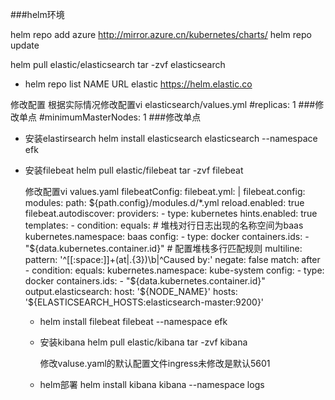 ###helm环境

helm repo add azure http://mirror.azure.cn/kubernetes/charts/
helm repo update

helm pull elastic/elasticsearch
tar -zvf elasticsearch


- helm repo list 
  NAME            URL
  elastic         https://helm.elastic.co

修改配置
根据实际情况修改配置vi elasticsearch/values.yml
        #replicas: 1 ###修改单点
        #minimumMasterNodes: 1 ###修改单点
+ 安装elastirsearch
  helm install   elasticsearch   elasticsearch --namespace efk

+ 安装filebeat
   helm pull elastic/filebeat
   tar -zvf filebeat

   修改配置vi values.yaml
   filebeatConfig:
  filebeat.yml: |
    filebeat.config:
       modules:
         path: ${path.config}/modules.d/*.yml
         reload.enabled: true
    filebeat.autodiscover:
      providers:
        - type: kubernetes
          hints.enabled: true
          templates:
            - condition:
                equals:
                  # 堆栈对行日志出现的名称空间为baas
                  kubernetes.namespace: baas
              config:
                - type: docker
                  containers.ids:
                    - "${data.kubernetes.container.id}"
                  # 配置堆栈多行匹配规则
                  multiline:
                    pattern: '^[[:space:]]+(at|\.{3})\b|^Caused by:'
                    negate: false
                    match: after
            - condition:
                equals:
                  kubernetes.namespace: kube-system
              config:
                - type: docker
                  containers.ids:
                    - "${data.kubernetes.container.id}"
    output.elasticsearch:
      host: '${NODE_NAME}'
      hosts: '${ELASTICSEARCH_HOSTS:elasticsearch-master:9200}'
  
  + helm install   filebeat   filebeat --namespace efk  

   + 安装kibana
     helm pull elastic/kibana
     tar -zvf kibana

     修改valuse.yaml的默认配置文件ingress未修改是默认5601

    + helm部署
     helm install   kibana   kibana --namespace logs
   